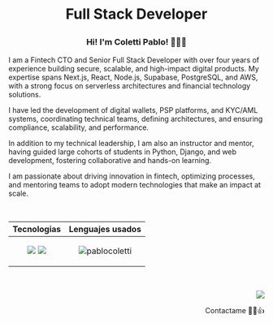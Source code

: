 # <p align="center">Full Stack Developer</p>

### <p align="center">Hi! I'm Coletti Pablo! 👋🧑‍💻</p>

<p>
  I am a Fintech CTO and Senior Full Stack Developer with over four years of experience building secure, scalable, and high-impact digital products. My expertise spans Next.js, React, Node.js, Supabase, PostgreSQL, and AWS, with a strong focus on serverless architectures and financial technology solutions.
</p>

<p>
  I have led the development of digital wallets, PSP platforms, and KYC/AML systems, coordinating technical teams, defining architectures, and ensuring compliance, scalability, and performance.
</p>

<p>
  In addition to my technical leadership, I am also an instructor and mentor, having guided large cohorts of students in Python, Django, and web development, fostering collaborative and hands-on learning.
</p>

<p>
  I am passionate about driving innovation in fintech, optimizing processes, and mentoring teams to adopt modern technologies that make an impact at scale.
</p>

<br>

| Tecnologias                                                 | Lenguajes usados                                           |
|------------------------------------------------------------|-----------------------------------------------------------|
| <p align="center"><a href="https://skillicons.dev"><img src="https://skillicons.dev/icons?i=js,vue,react,next,html,css&theme=dark" /></a> <a href="https://skillicons.dev"><img src="https://skillicons.dev/icons?i=python,django,java,spring,mysql,git,docker&theme=dark" /></a></p> | <p align="center"><img src="https://github-readme-stats.vercel.app/api/top-langs/?username=pablocoletti&layout=compact" alt="pablocoletti" /></p> |
<br>
<p align="end">
  <a href="https://www.linkedin.com/in/colettipablo/" target="_blank">
    <img src="https://skillicons.dev/icons?i=linkedin&theme=dark" />
  </a>
  <p align="end">Contactame 🧑‍💻👍</p>
</p>


